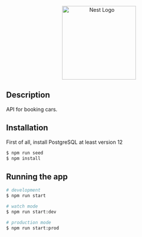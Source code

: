 <p align="center">
  <a href="http://nestjs.com/" target="blank"><img src="https://nestjs.com/img/logo-small.svg" width="200" alt="Nest Logo" /></a>
</p>

[circleci-image]: https://img.shields.io/circleci/build/github/nestjs/nest/master?token=abc123def456
[circleci-url]: https://circleci.com/gh/nestjs/nest

## Description

API for booking cars.

## Installation
First of all, install PostgreSQL at least version 12
```bash
$ npm run seed
$ npm install
```

## Running the app

```bash
# development
$ npm run start

# watch mode
$ npm run start:dev

# production mode
$ npm run start:prod
```
